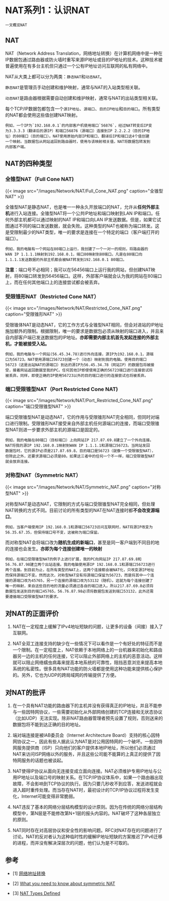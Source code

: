 # NAT系列1：认识NAT


    一文概览NAT

<!--more-->

## NAT

NAT（Network Address Translation，网络地址转换）在计算机网络中是一种在IP数据包通过路由器或防火墙时重写来源IP地址或目的IP地址的技术。这种技术被普遍使用在有多台主机但只通过一个公有IP地址访问互联网的私有网络中。

NAT从大类上都可以分为两类：`静态NAT`和`动态NAT`。

`静态NAT`是管理员手动创建和维护映射，通常与NAT的入站类型相关联。

`动态NAT`是路由器根据需要自动创建和维护映射，通常与NAT的出站类型相关联。

每个TCP/IP数据包都包含一个`源IP地址`、`源端口`、`目的IP地址`和`目的端口`。所有类型的NAT都会使用这些值创建NAT映射。

    例如，一个IP为`192.168.0.1`的内部客户机使用端口`56876`，经过NAT转变后IP变
    为3.3.3.3（翻译后的源IP）和端口56876（源端口）连接到IP 2.2.2.2（目的IP地
    址）的80端口（目的端口）。NAT使用原始内部IP和端口、翻译后IP和端口这4个值创建
    一个映射。当数据包从网站返回到路由器时，使用与该映射相关值，NAT将数据包转发到
    内部客户端。

## NAT的四种类型

### 全锥型NAT（Full Cone NAT)

{{< image src="/images/Network/NAT/Full_Cone_NAT.png" caption="全锥型NAT" >}}

全锥型NAT是静态NAT，也是唯一一种永久开放端口的NAT，允许从**任何外部主机**进行入站连接。全锥型NAT将一个公共IP地址和端口映射到LAN IP和端口。任何外部主机都可以通过映射的NAT IP和端口向LAN IP发送数据。但是，如果它试图通过不同的端口发送数据，就会失败。这种类型的NAT也被称为端口转发。这是受限制最少的NAT类型，唯一的要求是连接在一个特定的端口（客户端打开的端口）。

    例如，我的电脑有一个网站在80端口上运行，我创建了一个一对一的规则，将路由器的
    WAN IP 1.1.1.1映射到192.168.0.1，端口80映射到80端口。凡是在80端口向
    1.1.1.1发送数据的外部主机都会被NAT转发到192.168.0.1 80端口。

**注意**：端口号不必相同；我可以在56456端口上运行我的网站，但创建NAT映射，将80端口转发到56456端口。这样，外部客户端就会认为我的网站在80端口上，而在任何其他端口上的连接尝试都会被丢弃。

### 受限锥形NAT（Restricted Cone NAT）

{{< image src="/images/Network/NAT/Restricted_Cone_NAT.png" caption="受限锥形NAT" >}}

受限锥体NAT是动态NAT，它的工作方式与全锥型NAT相同，但会对进站的IP地址施加额外的限制。根据限制，唯一的要求是数据包必须从映射的端口进入，并且来自内部客户端已发送数据包的IP地址。**亦即需要内部主机首先发起连接的外部主机，才能被接受入站。**

    例如，我的电脑与一个网站(56.45.34.78)进行外向连接，源IP为192.168.0.1，源端
    口为56723。NAT使用源端口56723创建一个（动态）映射到我的电脑。使用目的端口
    56723（这是出站NAT的源端口）到达的源IP为56.45.34.78（网站IP）的数据包将被接
    受，接着网站返回数据至我的PC。任何其他IP即使使用正确的56723端口进行连接尝试将
    被丢弃。同样，即使正确的IP使用56723以外的目的端口进行的连接尝试也将被丢弃。

### 端口受限锥型NAT（Port Restricted Cone NAT)

{{< image src="/images/Network/NAT/Port_Restricted_Cone_NAT.png" caption="端口受限锥型NAT" >}}

端口受限锥型NAT是动态NAT，它的作用与受限锥形NAT完全相同，但同时对端口进行限制。受限锥形NAT接受来自外部主机任何源端口的连接，而端口受限锥型NAT则进一步要求外部主机的源端口是固定的。

    例如，我的电脑在80端口（目标端口）上向网站IP 217.87.69.8建立了一个外向连接。
    NAT将我的源IP 192.168.0.1映射到WAN IP 1.1.1.1和源端口56723。当网站发回
    数据包时，它的源IP必须是217.87.69.8，目的端口是56723（就像一个受限锥型NAT），
    但除此之外，还要求源端口必须是80。如果这三者中的任何一个不一样，端口受限锥型NAT
    就会放弃连接。

### 对称型NAT（Symmetric NAT）

{{< image src="/images/Network/NAT/Symmetric_NAT.png" caption="对称型NAT" >}}

对称型NAT是动态NAT，它限制的方式与端口受限锥型NAT完全相同，但处理NAT转换的方式不同。目前讨论的所有类型的NAT在NAT连接时都**不会改变源端口**。

    例如，当客户端使用IP 192.168.0.1和源端口56723访问互联网时，NAT将源IP改变为
    56.35.67.35，但保持端口号不变，这被称为端口保留。

而对称型NAT会将端口改为**随机生成的新端口**，甚至是同一客户端到不同目的地的连接也会发生。**亦即为每个连接创建唯一的映射**

    例如，在端口受限锥型NAT的例子上进行扩展，我的PC向网站IP 217.87.69.8和
    56.76.87.98建立两个出站连接。我的电脑使用源IP 192.168.0.1和源端口56723进行
    两个连接。到目前为止，在所有类型的NAT上，这两个连接都会被NAT化，只改变源IP地址
    而保持源端口不变。然而这次，对称型NAT没有将源端口保留为56723，而是将其中一个连
    接的源端口改为45765，另一个连接的源端口改为53132（随机）。这就为每个连接创建了
    唯一的映射，来自这些目的地的流量必须通过各自的端口进入。所以217.87.69.8必须将
    数据包发送到目的端口45765，56.76.87.98必须将数据包发送到端口53132，此外还需
    要遵循端口受限锥型NAT的要求。

## 对NAT的正面评价

1. NAT在一定程度上缓解了IPv4地址短缺的问题，让更多的设备（间接）接入了互联网。

2. NAT全双工连接支持的缺少在一些情况下可以看作是一个有好处的特征而不是一个限制。在一定程度上，NAT依赖于本地网络上的一台机器来初始化和路由器另一边的主机的任何连接，它可以阻止外部网络上的主机的恶意活动。这样就可以阻止网络蠕虫病毒来提高本地系统的可靠性，阻挡恶意浏览来提高本地系统的私密性。很多具有NAT功能的防火墙都是使用这种功能来提供核心保护的。另外，它也为UDP的跨局域网的传输提供了方便。

## 对NAT的批评

1. 在一个具有NAT功能的路由器下的主机并没有获得真正的IP地址，并且不能参与一些因特网协议，一些需要初始化从外部网络创建的TCP连接和无状态协议（比如UDP）无法实现。除非NAT路由器管理者预先设置了规则，否则送来的数据包将不能到达正确的目的地址。

2. 端对端连接是被IAB委员会（Internet Architecture Board）支持的核心因特网协议之一，因此有些人据此认为NAT是对公用因特网的一个破坏。一些因特网服务提供商（ISP）只向他们的客户提供本地IP地址，所以他们必须通过NAT来访问ISP网络以外的服务，并且这些公司能不能算的上真正的提供了因特网服务的话题也被谈起。

3. NAT使得IP协议从面向无连接变成立面向连接。NAT必须维护专用IP地址与公用IP地址以及端口号的映射关系。在TCP/IP协议体系中，如果一个路由器出现故障，不会影响到TCP协议的执行。因为只要几秒收不到应答，发送进程就会进入超时重传处理。而当存在NAT时，最初设计的TCP/IP协议过程将发生变化，Internet可能变得非常脆弱。

4. NAT违反了基本的网络分层结构模型的设计原则。因为在传统的网络分层结构模型中，第N层是不能修改第N+1层的报头内容的。NAT破坏了这种各层独立的原则。

5. NAT同时存在对高层协议和安全性的影响问题。RFC对NAT存在的问题进行了讨论。NAT的反对者认为这种临时性的缓解IP地址短缺的方案推迟了IPv6迁移的进程，而并没有解决深层次的问题，他们认为是不可取的。

## 参考

- [1] [网络地址转换](https://zh.wikipedia.org/wiki/%E7%BD%91%E7%BB%9C%E5%9C%B0%E5%9D%80%E8%BD%AC%E6%8D%A2)

- [2] [What you need to know about symmetric NAT](https://think-like-a-computer.com/2011/09/19/symmetric-nat/)

- [3] [NAT Types Defined](https://portforward.com/nat-types/)
